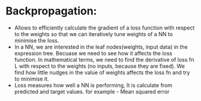# Backpropagation:

- Allows to efficiently calculate the gradient of a loss function with respect to the weights so that we can iteratively tune weights of a NN to minimise the loss.
- In a NN, we are interested in the leaf nodes(weights, input data) in the expression tree. Becuase we need to see how it affects the loss function. In mathematical terms, we need to find the derivative of loss fn L with respect to the weights (no inputs, because they are fixed). We find how little nudges in the value of weights affects the loss fn and try to minimise it.
- Loss measures how well a NN is performing, It is calculate from predicted and target values. for example - Mean squared error
